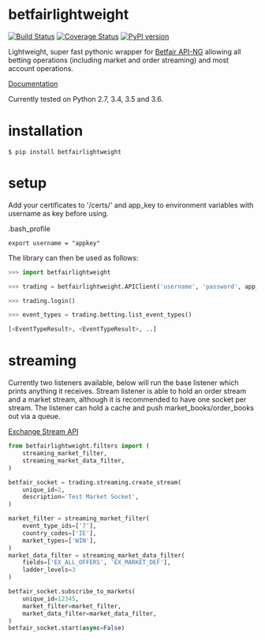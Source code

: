 # betfairlightweight

[![Build Status](https://travis-ci.org/liampauling/betfairlightweight.svg?branch=master)](https://travis-ci.org/liampauling/betfairlightweight) [![Coverage Status](https://coveralls.io/repos/github/liampauling/betfairlightweight/badge.svg?branch=master)](https://coveralls.io/github/liampauling/betfairlightweight?branch=master) [![PyPI version](https://badge.fury.io/py/betfairlightweight.svg)](https://pypi.python.org/pypi/betfairlightweight)

Lightweight, super fast pythonic wrapper for [Betfair API-NG](http://docs.developer.betfair.com/docs/display/1smk3cen4v3lu3yomq5qye0ni) allowing all betting operations (including market and order streaming) and most account operations.

[Documentation](https://github.com/liampauling/betfairlightweight/wiki)

Currently tested on Python 2.7, 3.4, 3.5 and 3.6.

# installation

```
$ pip install betfairlightweight
```

# setup

Add your certificates to '/certs/' and app_key to environment variables with username as key before using.

.bash_profile
```
export username = "appkey"
```

The library can then be used as follows:

```python
>>> import betfairlightweight

>>> trading = betfairlightweight.APIClient('username', 'password', app_key='app_key')

>>> trading.login()
```


```python
>>> event_types = trading.betting.list_event_types()

[<EventTypeResult>, <EventTypeResult>, ..]
```


# streaming

Currently two listeners available, below will run the base listener which prints anything it receives.
Stream listener is able to hold an order stream and a market stream, although it is recommended to have one socket per
stream. The listener can hold a cache and push market_books/order_books out via a queue.

[Exchange Stream API](http://docs.developer.betfair.com/docs/display/1smk3cen4v3lu3yomq5qye0ni/Exchange+Stream+API)

```python
from betfairlightweight.filters import (
    streaming_market_filter,
    streaming_market_data_filter,
)

betfair_socket = trading.streaming.create_stream(
    unique_id=2,
    description='Test Market Socket',
)

market_filter = streaming_market_filter(
    event_type_ids=['7'],
    country_codes=['IE'],
    market_types=['WIN'],
)
market_data_filter = streaming_market_data_filter(
    fields=['EX_ALL_OFFERS', 'EX_MARKET_DEF'],
    ladder_levels=3
)

betfair_socket.subscribe_to_markets(
    unique_id=12345,
    market_filter=market_filter,
    market_data_filter=market_data_filter,
)
betfair_socket.start(async=False)
```
